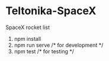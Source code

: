 # Teltonika-SpaceX
 SpaceX rocket list

 1) npm install
 2) npm run serve /* for development */
 3) npm test /* for testing */
